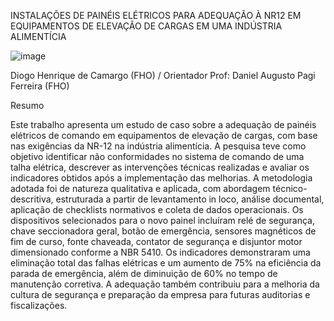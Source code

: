 INSTALAÇÕES DE PAINÉIS ELÉTRICOS PARA ADEQUAÇÃO À NR12 EM EQUIPAMENTOS DE ELEVAÇÃO DE CARGAS EM UMA INDÚSTRIA ALIMENTÍCIA


![image](https://github.com/user-attachments/assets/6b0d92e3-49bd-451f-b2c6-6ab15f24a477)


Diogo Henrique de Camargo (FHO) / Orientador Prof: Daniel Augusto Pagi Ferreira (FHO)

Resumo

Este trabalho apresenta um estudo de caso sobre a adequação de painéis elétricos de comando em equipamentos de elevação de cargas, com base nas exigências da NR-12 na indústria alimentícia. A pesquisa teve como objetivo identificar não conformidades no sistema de comando de uma talha elétrica, descrever as intervenções técnicas realizadas e avaliar os indicadores obtidos após a implementação das melhorias. A metodologia adotada foi de natureza qualitativa e aplicada, com abordagem técnico-descritiva, estruturada a partir de levantamento in loco, análise documental, aplicação de checklists normativos e coleta de dados operacionais. Os dispositivos selecionados para o novo painel incluíram relé de segurança, chave seccionadora geral, botão de emergência, sensores magnéticos de fim de curso, fonte chaveada, contator de segurança e disjuntor motor dimensionado conforme a NBR 5410. Os indicadores demonstraram uma eliminação total das falhas elétricas e um aumento de 75% na eficiência da parada de emergência, além de diminuição de 60% no tempo de manutenção corretiva. A adequação também contribuiu para a melhoria da cultura de segurança e preparação da empresa para futuras auditorias e fiscalizações.
